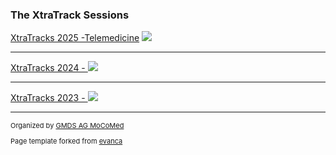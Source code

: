 
### The XtraTrack Sessions

[XtraTracks 2025 -Telemedicine](/XtraTracks2025)
<img src="images/xtratrackslogo25.jpg?raw=true"/>

---
[XtraTracks 2024 - ](/XtraTracks2025)
<img src="images/xtratrackslogo24.jpg?raw=true"/>

---
[XtraTracks 2023 - ](http://example.com/)
<img src="images/xtratrackslogo24.jpg?raw=true"/>

---
<p style="font-size:11px">Organized by <a href="mocomed.de">GMDS AG MoCoMed</a></p>
<p style="font-size:11px">Page template forked from <a href="https://github.com/evanca/quick-portfolio">evanca</a></p>
<!-- Remove above link if you don't want to attibute -->
